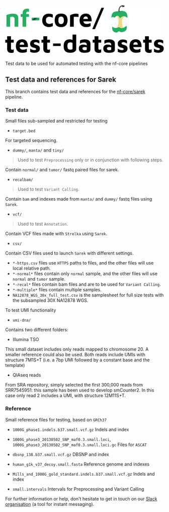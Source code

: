 # ![nfcore/test-datasets](docs/images/test-datasets_logo.png)

Test data to be used for automated testing with the nf-core pipelines

## Test data and references for Sarek

This branch contains test data and references for the [nf-core/sarek](https://github.com/nf-core/sarek) pipeline.

### Test data

Small files sub-sampled and restricted for testing

- `target.bed`

For targeted sequencing.

- `dummy/`, `manta/` and `tiny/`

> Used to test `Preprocessing` only or in conjunction with following steps.

Contain `normal/` and `tumor/` fastq paired files for sarek.

- `recalbam/`

> Used to test `Variant Calling`.

Contain `bam` and indexes made from `manta/` and `dummy/` fastq files using `Sarek`.

- `vcf/`

> Used to test `Annotation`.

Contain VCF files made with `Strelka` using `Sarek`.

- `csv/`

Contain CSV files used to launch `Sarek` with different settings.

- `*-https.csv` files use `HTTPS` paths to files, and the other files will use local relative path.
- `*-normal*` files contain only `normal` sample, and the other files will use `normal` and `tumor` sample.
- `*-recal*` files contain bam files and are to be used for `Variant Calling`.
- `*-multiple*` files contain multiple samples.
- `NA12878_WGS_30x_full_test.csv` is the samplesheet for full size tests with the subsampled 30X NA12878 WGS.

To test UMI functionality

- `umi-dna/`

Contains two different folders:

- Illumina TSO

This small dataset includes only reads mapped to chromosome 20. A smaller reference could also be used.
Both reads include UMIs with structure 7M1S+T (i.e. a 7bp UMI followed by a constant base and the template)

- QIAseq reads

From SRA repository, simply selected the first 300,000 reads from SRR7545951: this sample has been used to develop smCounter2.
In this case only read 2 includes a UMI, with structure 12M11S+T.

### Reference

Small reference files for testing, based on `GRCh37`

- `1000G_phase1.indels.b37.small.vcf.gz`
  Indels and index

- `1000G_phase3_20130502_SNP_maf0.3.small.loci`, `1000G_phase3_20130502_SNP_maf0.3.small.loci.gc`
  Files for `ASCAT`

- `dbsnp_138.b37.small.vcf.gz`
  DBSNP and index

- `human_g1k_v37_decoy.small.fasta`
  Reference genome and indexes

- `Mills_and_1000G_gold_standard.indels.b37.small.vcf.gz`
  Indels and index

- `small.intervals`
  Intervals for Preprocessing and Variant Calling

For further information or help, don't hesitate to get in touch on our [Slack organisation](https://nf-co.re/join/slack) (a tool for instant messaging).

